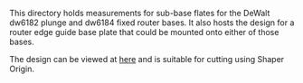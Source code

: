 This directory holds measurements for sub-base flates for the DeWalt
dw6182 plunge and dw6184 fixed router bases.  It also hosts the design
for a router edge guide base plate that could be mounted onto either
of those bases.

The design can be viewed at
[here](https://marknahabedian.github.io/DesignWithSVG/dewalt_router_base/edge_guide.html)
and is suitable for cutting using
Shaper Origin.
